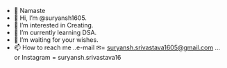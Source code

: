 - 🙏 Namaste 
- 👋 Hi, I’m @suryansh1605.
- 👀 I’m interested in Creating.
- 🌱 I’m currently learning DSA.
- 💞️ I’m waiting for your wishes.
- 📫 How to reach me ..e-mail ✉= suryansh.srivastava1605@gmail.com ... or Instagram = suryansh.srivastava16

<!---
suryansh1605/suryansh1605 is a ✨ special ✨ repository because its `README.md` (this file) appears on your GitHub profile.
You can click the Preview link to take a look at your changes.
--->
